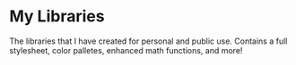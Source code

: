 # My Libraries

The libraries that I have created for personal and public use. Contains a full stylesheet, color palletes, enhanced math functions, and more!
